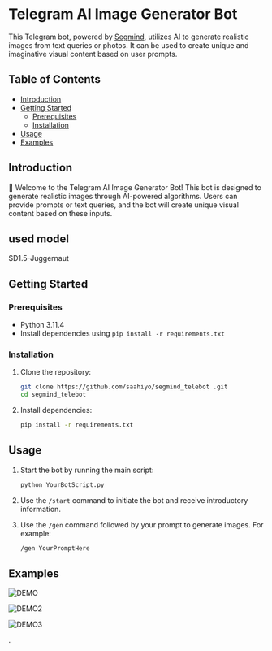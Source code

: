 # Telegram AI Image Generator Bot

This Telegram bot, powered by [Segmind](https://segmind.com/), utilizes AI to generate realistic images from text queries or photos. It can be used to create unique and imaginative visual content based on user prompts.


## Table of Contents

- [Introduction](#introduction)
- [Getting Started](#getting-started)
  - [Prerequisites](#prerequisites)
  - [Installation](#installation)
- [Usage](#usage)
- [Examples](#examples)

## Introduction

🤖 Welcome to the Telegram AI Image Generator Bot! This bot is designed to generate realistic images through AI-powered algorithms. Users can provide prompts or text queries, and the bot will create unique visual content based on these inputs.

## used model 
  SD1.5-Juggernaut
  
## Getting Started

### Prerequisites

- Python 3.11.4
- Install dependencies using `pip install -r requirements.txt`

### Installation

1. Clone the repository:
   ```bash
   git clone https://github.com/saahiyo/segmind_telebot .git
   cd segmind_telebot 
   ```

2. Install dependencies:
   ```bash
   pip install -r requirements.txt
   ```

## Usage

1. Start the bot by running the main script:
   ```bash
   python YourBotScript.py
   ```

2. Use the `/start` command to initiate the bot and receive introductory information.
3. Use the `/gen` command followed by your prompt to generate images. For example:
   ```bash
   /gen YourPromptHere
   ```

## Examples

![DEMO](https://github.com/saahiyo/segmind_telebot/assets/81853097/300a800a-b944-4c97-a080-3b6b773d3532)

![DEMO2](https://github.com/saahiyo/segmind_telebot/assets/81853097/22628b24-0bd9-45a2-9696-e309e713883f)

![DEMO3](https://github.com/saahiyo/segmind_telebot/assets/81853097/2df672da-ff44-4b94-96a0-03b670f80354)

.
